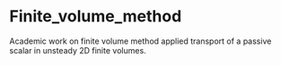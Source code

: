 # Finite_volume_method
Academic work on finite volume method applied transport of a passive scalar in unsteady 2D finite volumes.
